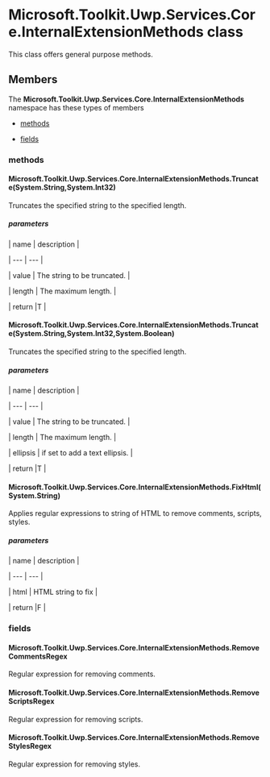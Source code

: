 
# Microsoft.Toolkit.Uwp.Services.Core.InternalExtensionMethods class

This class offers general purpose methods.

## Members

The **Microsoft.Toolkit.Uwp.Services.Core.InternalExtensionMethods** namespace has these types of members

* [methods](#methods)

* [fields](#fields)

### methods

#### Microsoft.Toolkit.Uwp.Services.Core.InternalExtensionMethods.Truncate(System.String,System.Int32)

Truncates the specified string to the specified length.

##### parameters




| name | description |

| --- | --- |

| value | The string to be truncated. |

| length | The maximum length. |

| return |T |

#### Microsoft.Toolkit.Uwp.Services.Core.InternalExtensionMethods.Truncate(System.String,System.Int32,System.Boolean)

Truncates the specified string to the specified length.

##### parameters




| name | description |

| --- | --- |

| value | The string to be truncated. |

| length | The maximum length. |

| ellipsis | if set to  add a text ellipsis. |

| return |T |

#### Microsoft.Toolkit.Uwp.Services.Core.InternalExtensionMethods.FixHtml(System.String)

Applies regular expressions to string of HTML to remove comments, scripts, styles.

##### parameters




| name | description |

| --- | --- |

| html | HTML string to fix |

| return |F |

### fields

#### Microsoft.Toolkit.Uwp.Services.Core.InternalExtensionMethods.RemoveCommentsRegex

Regular expression for removing comments.

#### Microsoft.Toolkit.Uwp.Services.Core.InternalExtensionMethods.RemoveScriptsRegex

Regular expression for removing scripts.

#### Microsoft.Toolkit.Uwp.Services.Core.InternalExtensionMethods.RemoveStylesRegex

Regular expression for removing styles.
